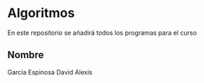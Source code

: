 # Algoritmos
En este repositorio se añadirá todos los programas para el curso
## Nombre
García Espinosa David Alexis
